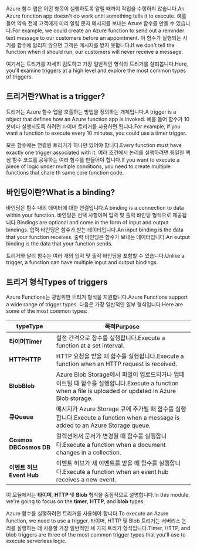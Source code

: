 <span data-ttu-id="63a06-101">Azure 함수 앱은 어떤 항목이 실행하도록 알릴 때까지 작업을 수행하지 않습니다.</span><span class="sxs-lookup"><span data-stu-id="63a06-101">An Azure function app doesn't do work until something tells it to execute.</span></span> <span data-ttu-id="63a06-102">예를 들어 약속 전에 고객에게 미리 알림 문자 메시지를 보내는 Azure 함수를 만들 수 있습니다.</span><span class="sxs-lookup"><span data-stu-id="63a06-102">For example, we could create an Azure function to send out a reminder text message to our customers before an appointment.</span></span> <span data-ttu-id="63a06-103">이 함수가 실행되는 시기를 함수에 알리지 않으면 고객은 메시지를 받지 못합니다.</span><span class="sxs-lookup"><span data-stu-id="63a06-103">If we don't tell the function when it should run, our customers will never receive a message.</span></span>

<span data-ttu-id="63a06-104">여기서는 트리거를 자세히 검토하고 가장 일반적인 형식의 트리거를 살펴봅니다.</span><span class="sxs-lookup"><span data-stu-id="63a06-104">Here, you'll examine triggers at a high level and explore the most common types of triggers.</span></span>

## <a name="what-is-a-trigger"></a><span data-ttu-id="63a06-105">트리거란?</span><span class="sxs-lookup"><span data-stu-id="63a06-105">What is a trigger?</span></span>

<span data-ttu-id="63a06-106">트리거는 Azure 함수 앱을 호출하는 방법을 정의하는 개체입니다.</span><span class="sxs-lookup"><span data-stu-id="63a06-106">A trigger is a object that defines how an Azure function app is invoked.</span></span> <span data-ttu-id="63a06-107">예를 들어 함수가 10분마다 실행되도록 하려면 타이머 트리거를 사용하면 됩니다.</span><span class="sxs-lookup"><span data-stu-id="63a06-107">For example, if you want a function to execute every 10 minutes, you could use a timer trigger.</span></span>

<span data-ttu-id="63a06-108">모든 함수에는 연결된 트리거가 하나만 있어야 합니다.</span><span class="sxs-lookup"><span data-stu-id="63a06-108">Every function must have exactly one trigger associated with it.</span></span> <span data-ttu-id="63a06-109">여러 조건에서 논리를 실행하려면 동일한 핵심 함수 코드를 공유하는 여러 함수를 만들어야 합니다.</span><span class="sxs-lookup"><span data-stu-id="63a06-109">If you want to execute a piece of logic under multiple conditions, you need to create multiple functions that share th same core function code.</span></span>

## <a name="what-is-a-binding"></a><span data-ttu-id="63a06-110">바인딩이란?</span><span class="sxs-lookup"><span data-stu-id="63a06-110">What is a binding?</span></span>

<span data-ttu-id="63a06-111">바인딩은 함수 내의 데이터에 대한 연결입니다.</span><span class="sxs-lookup"><span data-stu-id="63a06-111">A binding is a connection to data within your function.</span></span> <span data-ttu-id="63a06-112">바인딩은 선택 사항이며 입력 및 출력 바인딩 형식으로 제공됩니다.</span><span class="sxs-lookup"><span data-stu-id="63a06-112">Bindings are optional and come in the form of input and output bindings.</span></span> <span data-ttu-id="63a06-113">입력 바인딩은 함수가 받는 데이터입니다.</span><span class="sxs-lookup"><span data-stu-id="63a06-113">An input binding is the data that your function receives.</span></span> <span data-ttu-id="63a06-114">출력 바인딩은 함수가 보내는 데이터입니다.</span><span class="sxs-lookup"><span data-stu-id="63a06-114">An output binding is the data that your function sends.</span></span>

<span data-ttu-id="63a06-115">트리거와 달리 함수는 여러 개의 입력 및 출력 바인딩을 포함할 수 있습니다.</span><span class="sxs-lookup"><span data-stu-id="63a06-115">Unlike a trigger, a function can have multiple input and output bindings.</span></span>

## <a name="types-of-triggers"></a><span data-ttu-id="63a06-116">트리거 형식</span><span class="sxs-lookup"><span data-stu-id="63a06-116">Types of triggers</span></span>

<span data-ttu-id="63a06-117">Azure Functions는 광범위한 트리거 형식을 지원합니다.</span><span class="sxs-lookup"><span data-stu-id="63a06-117">Azure Functions support a wide range of trigger types.</span></span> <span data-ttu-id="63a06-118">다음은 가장 일반적인 일부 형식입니다.</span><span class="sxs-lookup"><span data-stu-id="63a06-118">Here are some of the most common types:</span></span>

| <span data-ttu-id="63a06-119">type</span><span class="sxs-lookup"><span data-stu-id="63a06-119">Type</span></span> | <span data-ttu-id="63a06-120">목적</span><span class="sxs-lookup"><span data-stu-id="63a06-120">Purpose</span></span> |
| --- | --- |
| <span data-ttu-id="63a06-121">**타이머**</span><span class="sxs-lookup"><span data-stu-id="63a06-121">**Timer**</span></span> | <span data-ttu-id="63a06-122">설정 간격으로 함수를 실행합니다.</span><span class="sxs-lookup"><span data-stu-id="63a06-122">Execute a function at a set interval.</span></span> |
| <span data-ttu-id="63a06-123">**HTTP**</span><span class="sxs-lookup"><span data-stu-id="63a06-123">**HTTP**</span></span> | <span data-ttu-id="63a06-124">HTTP 요청을 받을 때 함수를 실행합니다.</span><span class="sxs-lookup"><span data-stu-id="63a06-124">Execute a function when an HTTP request is received.</span></span> |
| <span data-ttu-id="63a06-125">**Blob**</span><span class="sxs-lookup"><span data-stu-id="63a06-125">**Blob**</span></span> | <span data-ttu-id="63a06-126">Azure Blob Storage에서 파일이 업로드되거나 업데이트될 때 함수를 실행합니다.</span><span class="sxs-lookup"><span data-stu-id="63a06-126">Execute a function when a file is uploaded or updated in Azure Blob storage.</span></span> |
| <span data-ttu-id="63a06-127">**큐**</span><span class="sxs-lookup"><span data-stu-id="63a06-127">**Queue**</span></span> | <span data-ttu-id="63a06-128">메시지가 Azure Storage 큐에 추가될 때 함수를 실행합니다.</span><span class="sxs-lookup"><span data-stu-id="63a06-128">Execute a function when a message is added to an Azure Storage queue.</span></span> |
| <span data-ttu-id="63a06-129">**Cosmos DB**</span><span class="sxs-lookup"><span data-stu-id="63a06-129">**Cosmos DB**</span></span> | <span data-ttu-id="63a06-130">컬렉션에서 문서가 변경될 때 함수를 실행합니다.</span><span class="sxs-lookup"><span data-stu-id="63a06-130">Execute a function when a document changes in a collection.</span></span> |
| <span data-ttu-id="63a06-131">**이벤트 허브**</span><span class="sxs-lookup"><span data-stu-id="63a06-131">**Event Hub**</span></span> | <span data-ttu-id="63a06-132">이벤트 허브가 새 이벤트를 받을 때 함수를 실행합니다.</span><span class="sxs-lookup"><span data-stu-id="63a06-132">Execute a function when an event hub receives a new event.</span></span> |

<span data-ttu-id="63a06-133">이 모듈에서는 **타이머**, **HTTP** 및 **Blob** 형식을 중점적으로 설명합니다.</span><span class="sxs-lookup"><span data-stu-id="63a06-133">In this module, we're going to focus on the **timer**, **HTTP**, and **blob** types.</span></span>

<span data-ttu-id="63a06-134">Azure 함수를 실행하려면 트리거를 사용해야 합니다.</span><span class="sxs-lookup"><span data-stu-id="63a06-134">To execute an Azure function, we need to use a trigger.</span></span> <span data-ttu-id="63a06-135">타이머, HTTP 및 Blob 트리거는 서버리스 논리를 실행하는 데 사용할 가장 일반적인 세 가지 트리거 형식입니다.</span><span class="sxs-lookup"><span data-stu-id="63a06-135">Timer, HTTP, and blob triggers are three of the most common trigger types that you'll use to execute serverless logic.</span></span>